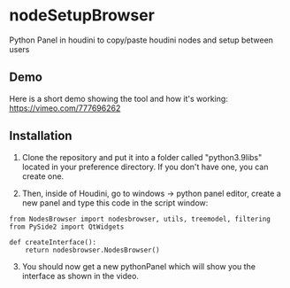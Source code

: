 # nodeSetupBrowser

Python Panel in houdini to copy/paste houdini nodes and setup between users

## Demo
Here is a short demo showing the tool and how it's working:
https://vimeo.com/777696262

## Installation
1. Clone the repository and put it into a folder called "python3.9libs" located in your preference directory.
If you don't have one, you can create one.

2. Then, inside of Houdini, go to windows -> python panel editor, create a new panel and type this code in the script window:
```
from NodesBrowser import nodesbrowser, utils, treemodel, filtering
from PySide2 import QtWidgets

def createInterface():
    return nodesbrowser.NodesBrowser()
```

3. You should now get a new pythonPanel which will show you the interface as shown in the video.

